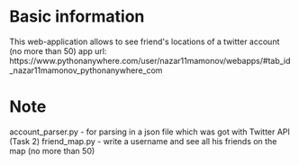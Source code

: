 <h1> Basic information </h1>
This web-application allows to see friend's locations of a twitter account (no more than 50)
app url:
https://www.pythonanywhere.com/user/nazar11mamonov/webapps/#tab_id_nazar11mamonov_pythonanywhere_com
<h1> Note </h1>
account_parser.py - for parsing in a json file which was got with Twitter API (Task 2)
friend_map.py - write a username and see all his friends on the map (no more than 50)
